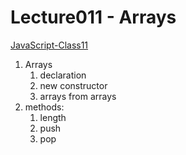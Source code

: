 # Lecture011 - Arrays
[JavaScript-Class11](https://www.youtube.com/watch?v=o3c8cW73weQ&list=PLvq-jIkSeTUZ6QgYYO3MwG9EMqC-KoLXA&index=12 "JavaScript: 11. Arreglos (Arrays)")

1. Arrays
     1. declaration
     2. new constructor
     3. arrays from arrays
1. methods:
     1. length
     2. push
     3. pop